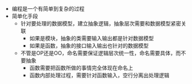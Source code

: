 - 编程是一个有简单到复杂的过程
- 简单化手段   
    - 针对要处理的数据模型，建立抽象逻辑，抽象层次需要和数据模型紧密关联
        - 如果是模块，抽象的类需要输入输出都是针对数据模型
        - 如果是函数，抽象的接口输入输出也针对的数据模型
    - 不管是OP还是OO，命名需要保证逻辑层次统一性，命名需要具体，而不要抽象
        - 函数需要把函数所做的事情完全体现在命名上
        - 函数内部处理过程，需要针对函数输入，空行分离出处理逻辑
